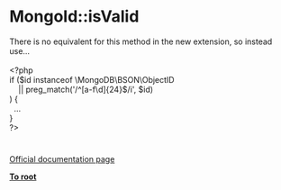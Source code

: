 # MongoId::isValid




<div class="phpcode"><span class="html">
There is no equivalent for this method in the new extension, so instead use&#x2026;<br><br><span class="default">&lt;?php<br></span><span class="keyword">if (</span><span class="default">$id </span><span class="keyword">instanceof \</span><span class="default">MongoDB</span><span class="keyword">\</span><span class="default">BSON</span><span class="keyword">\</span><span class="default">ObjectID<br>&#xA0; &#xA0; </span><span class="keyword">|| </span><span class="default">preg_match</span><span class="keyword">(</span><span class="string">&apos;/^[a-f\d]{24}$/i&apos;</span><span class="keyword">, </span><span class="default">$id</span><span class="keyword">)<br>) {<br>&#xA0; </span><span class="default">&#x2026;<br></span><span class="keyword">}<br></span><span class="default">?&gt;</span>
</span>
</div>
  

#

[Official documentation page](https://www.php.net/manual/en/mongoid.isvalid.php)

**[To root](/README.md)**